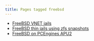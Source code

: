 ```yaml
---
title: Pages tagged freebsd
---
```


- [FreeBSD VNET jails](/notes/freebsd-vnet-jails.html)
- [FreeBSD thin jails using zfs snapshots](/notes/freebsd-zfs-thin-jails.html)
- [FreeBSD on PCEngines APU2](/notes/pcengines-apu2-freebsd.html)
